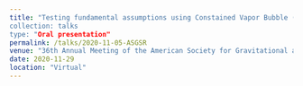 ```yaml
---
title: "Testing fundamental assumptions using Constained Vapor Bubble (CVB) data from ISS experiments ”
collection: talks
type: "Oral presentation"
permalink: /talks/2020-11-05-ASGSR
venue: "36th Annual Meeting of the American Society for Gravitational and Space Research"
date: 2020-11-29
location: "Virtual"
---
```

